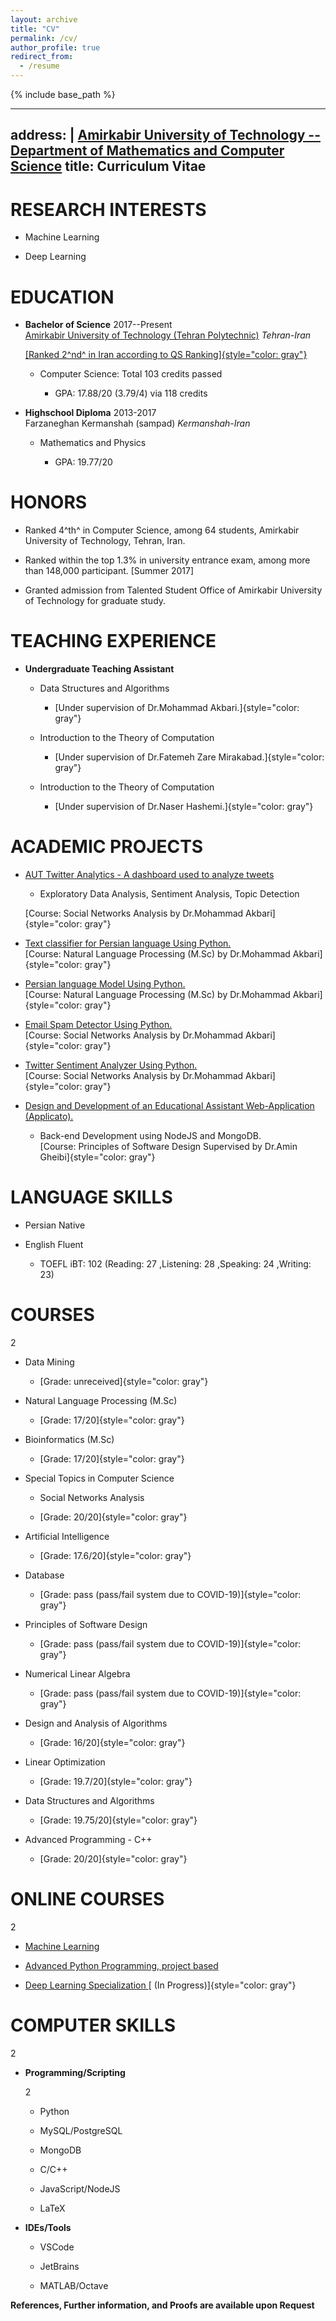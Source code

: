 ```yaml
---
layout: archive
title: "CV"
permalink: /cv/
author_profile: true
redirect_from:
  - /resume
---
```


{% include base_path %}

---
address: |
    **[Amirkabir University of Technology -- Department of Mathematics and
    Computer Science](http://aut.ac.ir/)**
title: Curriculum Vitae
---

RESEARCH INTERESTS
==================

-   Machine Learning

-   Deep Learning

EDUCATION
=========

-   **Bachelor of Science** 2017--Present\
    [ Amirkabir University of Technology (Tehran
    Polytechnic)](http://aut.ac.ir/) *Tehran-Iran*

    [[Ranked 2^nd^ in Iran according to QS
    Ranking]{style="color: gray"}](https://www.topuniversities.com/university-rankings/world-university-rankings/2021)

    -   Computer Science: Total 103 credits passed

        -   GPA: 17.88/20 (3.79/4) via 118 credits

-   **Highschool Diploma** 2013-2017\
    Farzaneghan Kermanshah (sampad) *Kermanshah-Iran*

    -   Mathematics and Physics

        -   GPA: 19.77/20

HONORS
======

-   Ranked 4^th^ in Computer Science, among 64 students, Amirkabir
    University of Technology, Tehran, Iran.

-   Ranked within the top 1.3% in university entrance exam, among more
    than 148,000 participant. \[Summer 2017\]

-   Granted admission from Talented Student Office of Amirkabir
    University of Technology for graduate study.

TEACHING EXPERIENCE
===================

-   **Undergraduate Teaching Assistant**

    -   Data Structures and Algorithms

        -   [Under supervision of Dr.Mohammad
            Akbari.]{style="color: gray"}

    -   Introduction to the Theory of Computation

        -   [Under supervision of Dr.Fatemeh Zare
            Mirakabad.]{style="color: gray"}

    -   Introduction to the Theory of Computation

        -   [Under supervision of Dr.Naser
            Hashemi.]{style="color: gray"}

ACADEMIC PROJECTS
=================

-   [AUT Twitter Analytics - A dashboard used to analyze
    tweets](https://github.com/AUT-Twitter-Analytics)

    -   Exploratory Data Analysis, Sentiment Analysis, Topic Detection

    [Course: Social Networks Analysis by Dr.Mohammad
    Akbari]{style="color: gray"}

-   [Text classifier for Persian language Using
    Python.](https://bit.ly/3smNFbz)\
    [Course: Natural Language Processing (M.Sc) by Dr.Mohammad
    Akbari]{style="color: gray"}

-   [Persian language Model Using Python.](https://bit.ly/3bF2Zuo)\
    [Course: Natural Language Processing (M.Sc) by Dr.Mohammad
    Akbari]{style="color: gray"}

-   [Email Spam Detector Using Python.](https://bit.ly/39y6Rus)\
    [Course: Social Networks Analysis by Dr.Mohammad
    Akbari]{style="color: gray"}

-   [Twitter Sentiment Analyzer Using Python.](https://bit.ly/38K9gmG)\
    [Course: Social Networks Analysis by Dr.Mohammad
    Akbari]{style="color: gray"}

-   [Design and Development of an Educational Assistant Web-Application
    (Applicato).](https://gitlab.com/applicato/back-end)

    -   Back-end Development using NodeJS and MongoDB.\
        [Course: Principles of Software Design Supervised by Dr.Amin
        Gheibi]{style="color: gray"}

LANGUAGE SKILLS
===============

-   Persian Native

-   English Fluent

    -   TOEFL iBT: 102 (Reading: 27 ,Listening: 28 ,Speaking: 24
        ,Writing: 23)

COURSES
=======

2

-   Data Mining

    -   [Grade: unreceived]{style="color: gray"}

-   Natural Language Processing (M.Sc)

    -   [Grade: 17/20]{style="color: gray"}

-   Bioinformatics (M.Sc)

    -   [Grade: 17/20]{style="color: gray"}

-   Special Topics in Computer Science

    -   Social Networks Analysis

    -   [Grade: 20/20]{style="color: gray"}

-   Artificial Intelligence

    -   [Grade: 17.6/20]{style="color: gray"}

-   Database

    -   [Grade: pass (pass/fail system due to
        COVID-19)]{style="color: gray"}

-   Principles of Software Design

    -   [Grade: pass (pass/fail system due to
        COVID-19)]{style="color: gray"}

-   Numerical Linear Algebra

    -   [Grade: pass (pass/fail system due to
        COVID-19)]{style="color: gray"}

-   Design and Analysis of Algorithms

    -   [Grade: 16/20]{style="color: gray"}

-   Linear Optimization

    -   [Grade: 19.7/20]{style="color: gray"}

-   Data Structures and Algorithms

    -   [Grade: 19.75/20]{style="color: gray"}

-   Advanced Programming - C++

    -   [Grade: 20/20]{style="color: gray"}

 ONLINE COURSES
==============

2

-   [Machine Learning](https://www.coursera.org/learn/machine-learning)

-   [Advanced Python Programming, project
    based](https://quera.ir/college/land/3078/)

-   [Deep Learning Specialization
    ](https://www.coursera.org/specializations/deep-learning?/)[ (In
    Progress)]{style="color: gray"}

COMPUTER SKILLS
===============

2

-   **Programming/Scripting**

    2

    -   Python

    -   MySQL/PostgreSQL

    -   MongoDB

    -   C/C++

    -   JavaScript/NodeJS

    -   LaTeX

-   **IDEs/Tools**

    -   VSCode

    -   JetBrains

    -   MATLAB/Octave

**References, Further information, and Proofs are available upon
Request**

